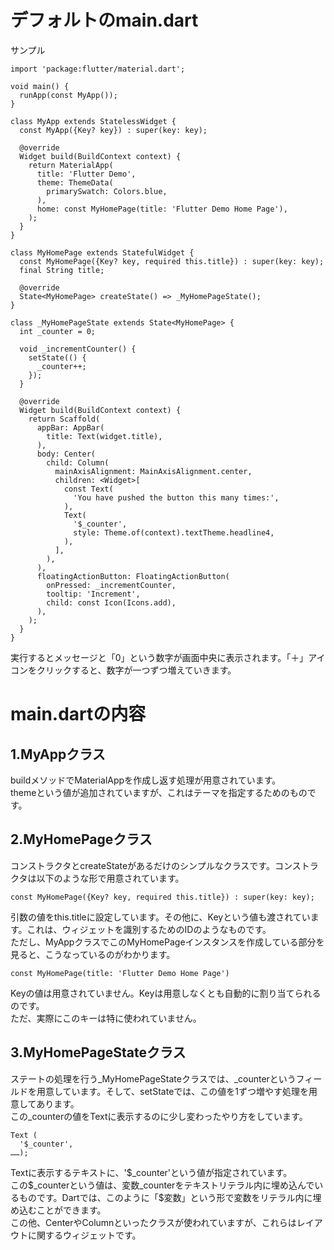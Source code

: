 # デフォルトのmain.dart
サンプル
```
import 'package:flutter/material.dart';

void main() {
  runApp(const MyApp());
}

class MyApp extends StatelessWidget {
  const MyApp({Key? key}) : super(key: key);

  @override
  Widget build(BuildContext context) {
    return MaterialApp(
      title: 'Flutter Demo',
      theme: ThemeData(
        primarySwatch: Colors.blue,
      ),
      home: const MyHomePage(title: 'Flutter Demo Home Page'),
    );
  }
}

class MyHomePage extends StatefulWidget {
  const MyHomePage({Key? key, required this.title}) : super(key: key);
  final String title;

  @override
  State<MyHomePage> createState() => _MyHomePageState();
}

class _MyHomePageState extends State<MyHomePage> {
  int _counter = 0;

  void _incrementCounter() {
    setState(() {
      _counter++;
    });
  }

  @override
  Widget build(BuildContext context) {
    return Scaffold(
      appBar: AppBar(
        title: Text(widget.title),
      ),
      body: Center(
        child: Column(
          mainAxisAlignment: MainAxisAlignment.center,
          children: <Widget>[
            const Text(
              'You have pushed the button this many times:',
            ),
            Text(
              '$_counter',
              style: Theme.of(context).textTheme.headline4,
            ),
          ],
        ),
      ),
      floatingActionButton: FloatingActionButton(
        onPressed: _incrementCounter,
        tooltip: 'Increment',
        child: const Icon(Icons.add),
      ),
    );
  }
}
```
実行するとメッセージと「0」という数字が画面中央に表示されます。「＋」アイコンをクリックすると、数字が一つずつ増えていきます。
# main.dartの内容
## 1.MyAppクラス
buildメソッドでMaterialAppを作成し返す処理が用意されています。  
themeという値が追加されていますが、これはテーマを指定するためのものです。  
## 2.MyHomePageクラス
コンストラクタとcreateStateがあるだけのシンプルなクラスです。コンストラクタは以下のような形で用意されています。  
```
const MyHomePage({Key? key, required this.title}) : super(key: key);
```
引数の値をthis.titleに設定しています。その他に、Keyという値も渡されています。これは、ウィジェットを識別するためのIDのようなものです。  
ただし、MyAppクラスでこのMyHomePageインスタンスを作成している部分を見ると、こうなっているのがわかります。
```
const MyHomePage(title: 'Flutter Demo Home Page')
```
Keyの値は用意されていません。Keyは用意しなくとも自動的に割り当てられるのです。  
ただ、実際にこのキーは特に使われていません。
## 3.MyHomePageStateクラス
ステートの処理を行う_MyHomePageStateクラスでは、_counterというフィールドを用意しています。そして、setStateでは、この値を1ずつ増やす処理を用意してあります。  
この_counterの値をTextに表示するのに少し変わったやり方をしています。
```
Text (
  '$_counter',
……);
```
Textに表示するテキストに、'\$_counter'という値が指定されています。  
この\$_counterという値は、変数_counterをテキストリテラル内に埋め込んでいるものです。Dartでは、このように「$変数」という形で変数をリテラル内に埋め込むことができます。  
この他、CenterやColumnといったクラスが使われていますが、これらはレイアウトに関するウィジェットです。